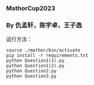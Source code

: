 ### MathorCup2023

### By 仇孟轩，陈宇卓，王子逸

运行方法：

```
source ./mathor/bin/activate
pip install -r requirements.txt
python Question1(1).py
python Question1(2).py
python Question2.py
python Question3.py
```
